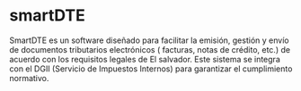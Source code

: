 # smartDTE
SmartDTE es un software diseñado para facilitar la emisión, gestión y envío de documentos tributarios electrónicos ( facturas, notas de crédito, etc.) de acuerdo con los requisitos legales de El salvador. Este sistema se integra con el DGII (Servicio de Impuestos Internos) para garantizar el cumplimiento normativo.
